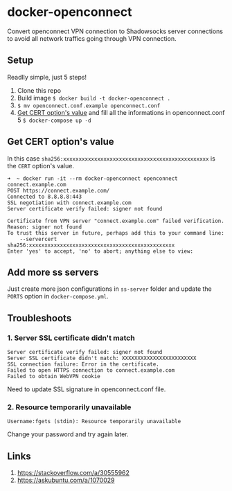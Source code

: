 # docker-openconnect

Convert openconnect VPN connection to Shadowsocks server connections to avoid all network traffics going through VPN connection.

## Setup

Readlly simple, just 5 steps!

1. Clone this repo
2. Build image `$ docker build -t docker-openconnect .`
3. `$ mv openconnect.conf.example openconnect.conf`
4. [Get CERT option's value](#) and fill all the informations in openconnect.conf
5 `$ docker-compose up -d`

## Get CERT option's value

In this case `sha256:xxxxxxxxxxxxxxxxxxxxxxxxxxxxxxxxxxxxxxxxxxxxxxx` is the `CERT` option's value.

```
➜  ~ docker run -it --rm docker-openconnect openconnect connect.example.com
POST https://connect.example.com/
Connected to 8.8.8.8:443
SSL negotiation with connect.example.com
Server certificate verify failed: signer not found

Certificate from VPN server "connect.example.com" failed verification.
Reason: signer not found
To trust this server in future, perhaps add this to your command line:
    --servercert sha256:xxxxxxxxxxxxxxxxxxxxxxxxxxxxxxxxxxxxxxxxxxxxxxx
Enter 'yes' to accept, 'no' to abort; anything else to view:
```

## Add more ss servers

Just create more json configurations in `ss-server` folder and update the `PORTS` option in `docker-compose.yml`.

## Troubleshoots

### 1. Server SSL certificate didn't match

```
Server certificate verify failed: signer not found
Server SSL certificate didn't match: XXXXXXXXXXXXXXXXXXXXXXXX
SSL connection failure: Error in the certificate.
Failed to open HTTPS connection to connect.example.com
Failed to obtain WebVPN cookie
```

Need to update SSL signature in openconnect.conf file.

### 2. Resource temporarily unavailable

```
Username:fgets (stdin): Resource temporarily unavailable
```

Change your password and try again later.

## Links

1. https://stackoverflow.com/a/30555962
2. https://askubuntu.com/a/1070029
